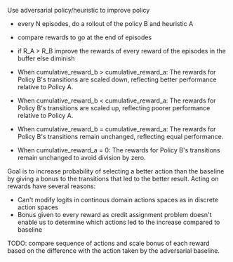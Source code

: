 Use adversarial policy/heuristic to improve policy
- every N episodes, do a rollout of the policy B and heuristic A
- compare rewards to go at the end of episodes
- if R_A > R_B improve the rewards of every reward of the episodes in the buffer else diminish


- When cumulative_reward_b > cumulative_reward_a: The rewards for Policy B's transitions are scaled down, reflecting better performance relative to Policy A.
- When cumulative_reward_b < cumulative_reward_a: The rewards for Policy B's transitions are scaled up, reflecting poorer performance relative to Policy A.
- When cumulative_reward_b = cumulative_reward_a: The rewards for Policy B's transitions remain unchanged, reflecting equal performance.
- When cumulative_reward_a = 0: The rewards for Policy B's transitions remain unchanged to avoid division by zero.

Goal is to increase probability of selecting a better action than the baseline by giving a bonus to the transitions that led to the better result. Acting on rewards have several reasons:
- Can't modify logits in continous domain actions spaces as in discrete action spaces
- Bonus given to every reward as credit assignment problem doesn't enable us to determine which actions led to the increase compared to baseline


TODO: compare sequence of actions and scale bonus of each reward based on the difference with the action taken by the adversarial baseline.